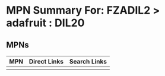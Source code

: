 



# MPN Summary For: FZADIL2 > adafruit : DIL20

## MPNs
  

|MPN|Direct Links|Search Links|
| :--- | :--- | :--- |
||||
